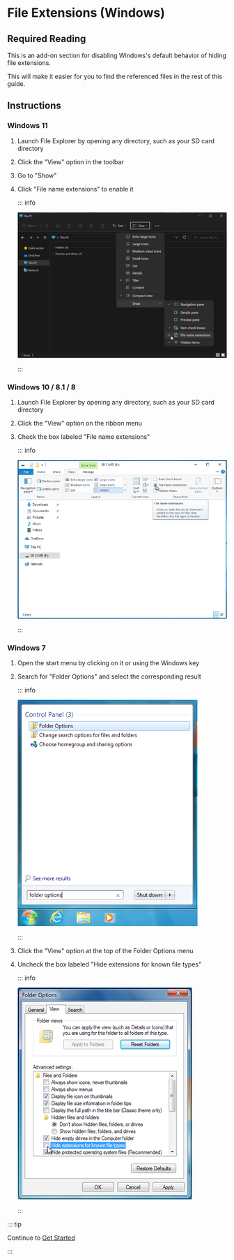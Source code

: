 # File Extensions (Windows)

## Required Reading

This is an add-on section for disabling Windows's default behavior of hiding file extensions.

This will make it easier for you to find the referenced files in the rest of this guide.

## Instructions

### Windows 11

1. Launch File Explorer by opening any directory, such as your SD card directory
1. Click the "View" option in the toolbar
1. Go to "Show"
1. Click "File name extensions" to enable it

    ::: info

    ![](/images/screenshots/windows-11-file-extensions.png)

    :::

### Windows 10 / 8.1 / 8

1. Launch File Explorer by opening any directory, such as your SD card directory
1. Click the "View" option on the ribbon menu
1. Check the box labeled "File name extensions"

    ::: info

    ![](/images/screenshots/windows-10-file-extensions.png)

    :::

### Windows 7

1. Open the start menu by clicking on it or using the Windows key
1. Search for "Folder Options" and select the corresponding result

    ::: info

    ![](/images/screenshots/windows-7-folder-options-start-menu.png)
    
    :::

1. Click the "View" option at the top of the Folder Options menu
1. Uncheck the box labeled "Hide extensions for known file types"

    ::: info

    ![](/images/screenshots/windows-7-folder-options.png)
    
    :::

::: tip

Continue to [Get Started](get-started)

:::
